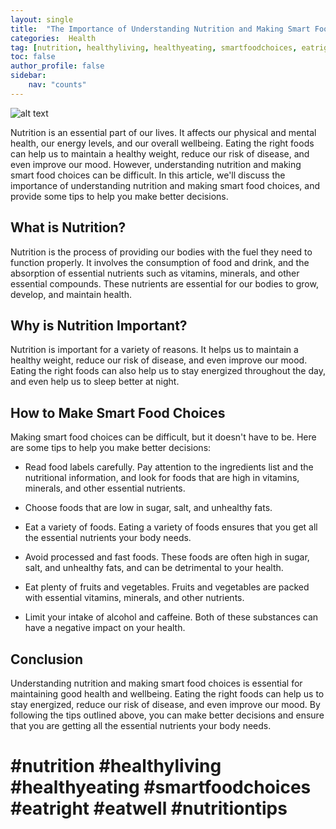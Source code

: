 ```yaml
---
layout: single
title:  "The Importance of Understanding Nutrition and Making Smart Food Choices"
categories:  Health
tag: [nutrition, healthyliving, healthyeating, smartfoodchoices, eatright, eatwell, nutritiontips, ]
toc: false
author_profile: false
sidebar:
    nav: "counts"
---
```

    
![alt text](https://images.pexels.com/photos/376464/pexels-photo-376464.jpeg?auto=compress&cs=tinysrgb&dpr=2&h=750&w=1260)

Nutrition is an essential part of our lives. It affects our physical and mental health, our energy levels, and our overall wellbeing. Eating the right foods can help us to maintain a healthy weight, reduce our risk of disease, and even improve our mood. However, understanding nutrition and making smart food choices can be difficult. In this article, we'll discuss the importance of understanding nutrition and making smart food choices, and provide some tips to help you make better decisions.

## What is Nutrition?

Nutrition is the process of providing our bodies with the fuel they need to function properly. It involves the consumption of food and drink, and the absorption of essential nutrients such as vitamins, minerals, and other essential compounds. These nutrients are essential for our bodies to grow, develop, and maintain health.

## Why is Nutrition Important?

Nutrition is important for a variety of reasons. It helps us to maintain a healthy weight, reduce our risk of disease, and even improve our mood. Eating the right foods can also help us to stay energized throughout the day, and even help us to sleep better at night.

## How to Make Smart Food Choices

Making smart food choices can be difficult, but it doesn't have to be. Here are some tips to help you make better decisions:

- Read food labels carefully. Pay attention to the ingredients list and the nutritional information, and look for foods that are high in vitamins, minerals, and other essential nutrients.

- Choose foods that are low in sugar, salt, and unhealthy fats.

- Eat a variety of foods. Eating a variety of foods ensures that you get all the essential nutrients your body needs.

- Avoid processed and fast foods. These foods are often high in sugar, salt, and unhealthy fats, and can be detrimental to your health.

- Eat plenty of fruits and vegetables. Fruits and vegetables are packed with essential vitamins, minerals, and other nutrients.

- Limit your intake of alcohol and caffeine. Both of these substances can have a negative impact on your health.

## Conclusion

Understanding nutrition and making smart food choices is essential for maintaining good health and wellbeing. Eating the right foods can help us to stay energized, reduce our risk of disease, and even improve our mood. By following the tips outlined above, you can make better decisions and ensure that you are getting all the essential nutrients your body needs. 

# #nutrition #healthyliving #healthyeating #smartfoodchoices #eatright #eatwell #nutritiontips